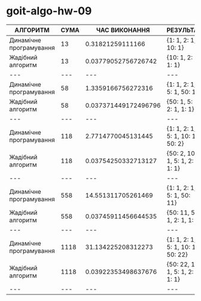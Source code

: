 # goit-algo-hw-09
| АЛГОРИТМ | СУМА | ЧАС ВИКОНАННЯ | РЕЗУЛЬТАТ |
| --- | --- | --- | --- |
| Динамічне програмування | 13 | 0.31821259111166 | {1: 1, 2: 1, 10: 1} |
| Жадібний алгоритм | 13 | 0.03779052756726742 | {10: 1, 2: 1, 1: 1} |
| --- | --- | --- | --- |
| Динамічне програмування | 58 | 1.3359166756272316 | {1: 1, 2: 1, 5: 1, 50: 1} |
| Жадібний алгоритм | 58 | 0.037371449172496796 | {50: 1, 5: 1, 2: 1, 1: 1} |
| --- | --- | --- | --- |
| Динамічне програмування | 118 | 2.7714770045131445 | {1: 1, 2: 1, 5: 1, 10: 1, 50: 2} |
| Жадібний алгоритм | 118 | 0.03754250332713127 | {50: 2, 10: 1, 5: 1, 2: 1, 1: 1} |
| --- | --- | --- | --- |
| Динамічне програмування | 558 | 14.551311705261469 | {1: 1, 2: 1, 5: 1, 50: 11} |
| Жадібний алгоритм | 558 | 0.03745911456644535 | {50: 11, 5: 1, 2: 1, 1: 1} |
| --- | --- | --- | --- |
| Динамічне програмування | 1118 | 31.134225208312273 | {1: 1, 2: 1, 5: 1, 10: 1, 50: 22} |
| Жадібний алгоритм | 1118 | 0.03922353498637676 | {50: 22, 10: 1, 5: 1, 2: 1, 1: 1} |
| --- | --- | --- | --- |
